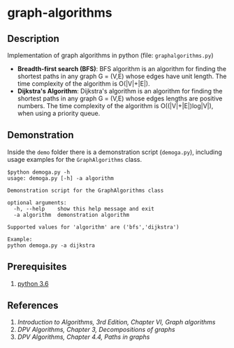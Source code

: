 # graph-algorithms
## Description
Implementation of graph algorithms in python (file: `graphalgorithms.py`)
* **Breadth-first search (BFS)**: BFS algorithm is an algorithm for finding the shortest paths in any graph G = (V,E) whose edges have unit length. The time complexity of the algorithm is O(|V|+|E|).
* **Dijkstra's Algorithm**: Dijkstra's algorithm is an algorithm for finding the shortest paths in any graph G = (V,E) whose edges lengths are positive numbers. The time complexity of the algorithm is O((|V|+|E|)log|V|), when using a priority queue.

## Demonstration
Inside the `demo` folder there is a demonstration script (`demoga.py`), including usage examples for the `GraphAlgorithms` class.
```
$python demoga.py -h
usage: demoga.py [-h] -a algorithm

Demonstration script for the GraphAlgorithms class

optional arguments:
  -h, --help    show this help message and exit
  -a algorithm  demonstration algorithm

Supported values for 'algorithm' are ('bfs','dijkstra')

Example:
python demoga.py -a dijkstra
```

## Prerequisites
1. [python 3.6](https://www.python.org/downloads/release/python-369/)

## References
1. *Introduction to Algorithms, 3rd Edition, Chapter VI, Graph algorithms*
2. *DPV Algorithms, Chapter 3, Decompositions of graphs*
3. *DPV Algorithms, Chapter 4.4, Paths in graphs*

